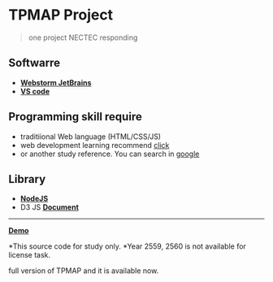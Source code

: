 # TPMAP Project

> one project NECTEC responding

## Softwarre
 - **[Webstorm JetBrains](https://www.jetbrains.com/webstorm/)**
 - **[VS code](https://code.visualstudio.com/)**
 
## Programming skill require
 - traditiional Web language (HTML/CSS/JS)
 - web development learning recommend [click](https://www.w3schools.com/whatis/)
 - or another study reference. You can search in [google](https://www.google.com/)
 
## Library
 - **[NodeJS](https://nodejs.org/en/)**
 - D3 JS **[Document](https://github.com/d3/d3)**

______________________________________________________

**[Demo](http://203.185.67.245/tpmap/v2.1/)**

*This source code for study only.
*Year 2559, 2560 is not available for license task.

full version of TPMAP and it is available now.
